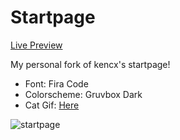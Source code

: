 # Startpage

[Live Preview](https://kencx.github.io/startpage/)

My personal fork of kencx's startpage!

- Font: Fira Code
- Colorscheme: Gruvbox Dark
- Cat Gif: [Here](https://twitter.com/avogado6/status/1165595520967954432?s=19)

![startpage](startpage.gif)

